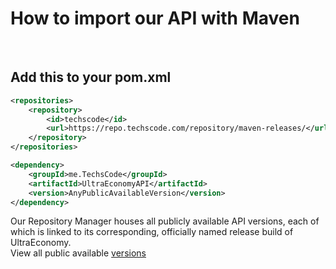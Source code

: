 # How to import our API with Maven
<br>

## Add this to your pom.xml
```xml
<repositories>
    <repository>
        <id>techscode</id>
        <url>https://repo.techscode.com/repository/maven-releases/</url>
    </repository>
</repositories>

<dependency>
    <groupId>me.TechsCode</groupId>
    <artifactId>UltraEconomyAPI</artifactId>
    <version>AnyPublicAvailableVersion</version>
</dependency>
```

Our Repository Manager houses all publicly available API versions, each of which
is linked to its corresponding, officially named release build of UltraEconomy.<br>
View all public available [versions](https://repo.techscode.com/#browse/browse:maven-releases:me%2FTechsCode%2FUltraEconomyAPI)

